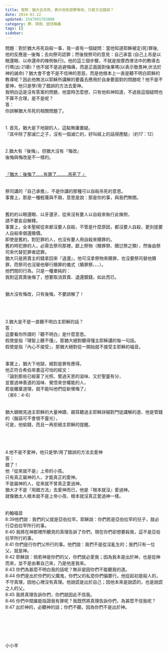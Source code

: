 ```yaml
---
title: 發問：猶大去吊死，表示他有認罪悔改，只是方法錯誤？
date: 2014-01-22
updated: 1547991765000
category: 罪、得救、因信稱義
tags: []
sidebar: 
---
```


<p>問題：對於猶大吊死自殺一事，我一直有一個疑問：當他知道耶穌被定(死)罪後,他的反應是--後悔；去向祭司認罪；然後按祭司的意見：自己承當 (自己上吊是以眼還眼、以命還命的條例執行)。他的這三個步驟，不就是按摩西律法中的教導去行嗎(出:21章)？他不就不是逃避悔痛，而是正面面對後果嗎(以表示敬畏神,伏法於神的誡命)？猶大會不會不是不信神的恩慈，而是他根本上一直是聽不明白耶穌的教導呢？因此他無法以耶穌所講解的要義去應用於自身要面對的問題呢？他不是不愛神，他只是學/用了錯誤的方法去愛神。 <br/>我明白這是沒有答案的問題，他當時怎麼想，只有他和神知道，不過我這個疑問也不算不合理，是不是呢？<br/><!--more-->答：<br/>你誤解猶大吊死的相關問題了。<br/><br/> <br/>1. 首先，猶大是下地獄的人，這點無庸置疑。<br/>『其中除了那滅亡之子，沒有一個滅亡的，好叫經上的話得應驗』（約17：12）<br/> <br/><br/>2.猶大有『後悔』，但猶大沒有『悔改』<br/>後悔與悔改是不一樣的。<br/> <br/><br/><a href="/posts/269194984">『猶大：後悔了……有罪了………吊死了 』</a><br/> <br/><br/>祭司講的『自己承擔』，不是你講的那種可以自殺吊死的意思。<br/>事實上，那是一種輕蔑與不屑，意思是說：那是你的事，與我們無關。<br/> <br/><br/>舊約的以眼還眼、以牙還牙，從來沒有要人以自殺來執行此條例，<br/>請不要妄自解釋。<br/>事實上，全本聖經從來都沒要人自殺，不管是什麼原因，都沒要人自殺，更別提要人自殺來償還贖價。<br/>即使是舊約，對犯罪的人，也沒有要人用自殺來贖罪的。<br/>舊約時犯罪的人，必需去祭司那裡，獻上祭物（贖罪祭、贖愆祭之類），然後由祭司來代替犯罪者認罪。<br/>猶大只是將賣主的錢拿回來『退還』，他可沒拿祭物來贖罪，也沒要祭司替他贖罪，而祭司也沒替他舉行贖罪的儀式（贖罪祭、、、）。<br/>他們間的行為，只是一種單純的：<br/>我對這買賣後悔了，想要取消買賣、退還銀錢，如此而已。<br/> <br/><br/>猶大沒有悔改，只有後悔，不要誤解了！<br/> <br/> <br/><br/><br/>3.猶大是不是一直聽不明白主耶穌的話？<br/>答：<br/>這要看你所謂的『聽不明白』是什麼意思。<br/>假使是指『理智上聽不懂』，那猶大絕對聽得懂主耶穌講的每一句話。<br/>假使是指『內心不接受』，那猶大絕對從一開始就不接受主耶穌的福音。<br/> <br/><br/>事實上，猶大下地獄，絕對是罪有應得。<br/>他正符合希伯來書這可怕的經文：<br/>『論到那些已經蒙了光照、嘗過天恩的滋味、又於聖靈有分，<br/>並嘗過神善道的滋味、覺悟來世權能的人，<br/>若是離棄道理，就不能叫他們從新懊悔了』<br/>（來6：4-6）<br/> <br/><br/>猶大親眼見過主耶穌的大量神蹟、親耳聽過主耶穌詳細對門徒講解的道、他是管錢的（腦袋可不會很不靈光），<br/>可是，他偷錢，而且一再拒絕主耶穌的提醒。<br/> <br/> <br/><br/><br/>4.他不是不愛神，他只是學/用了錯誤的方法去愛神<br/>答：<br/>錯了！<br/>他『從來就不是』上帝的小孩。<br/>只有真正屬神的人，才能真正的愛神。<br/>不是屬神的人，從來就不曾真正愛過神。<br/>猶大才不是『用錯方法』去愛神而已，他是『根本就沒』愛過神。<br/>就像猶太人根本就不是上帝小孩、根本就沒真正愛過神一樣。<br/> <br/><br/>約翰福音<br/>8:39他們說：我們的父就是亞伯拉罕。耶穌說：你們若是亞伯拉罕的兒子，就必行亞伯拉罕所行的事。<br/>8:40 我將在神那裡所聽見的真理告訴了你們，現在你們卻想要殺我，這不是亞伯拉罕所行的事。<br/>8:41 你們是行你們父所行的事。他們說：我們不是從淫亂生的；我們只有一位父，就是神。<br/>8:42 耶穌說：倘若神是你們的父，你們就必愛我；因為我本是出於神，也是從神而來，並不是由著自己來，乃是他差我來。<br/>8:43 你們為甚麼不明白我的話呢？無非是因你們不能聽我的道。<br/>8:44 你們是出於你們的父魔鬼，你們父的私慾你們偏要行。他從起初是殺人的，不守真理，因他心裡沒有真理。他說謊是出於自己；因他本來是說謊的，也是說謊之人的父。<br/>8:45 我將真理告訴你們，你們就因此不信我。<br/>8:46 你們中間誰能指證我有罪呢？我既然將真理告訴你們，為甚麼不信我呢？<br/>8:47 出於神的，必聽神的話；你們不聽，因為你們不是出於神。<br/> <br/> <br/> <br/><br/><br/><br/>小小羊<br/><br/><br/><br/><br/><br/>
</p>